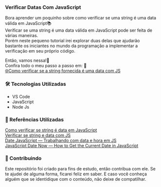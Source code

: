 ### Verificar Datas Com JavaScript
<!--Como verificar se string é data em JavaScript? As melhores técnicas!-->

Bora aprender um poquinho sobre como verificar se uma string é uma data válida em JavaScript📚  
Verificar se uma string é uma data válida em JavaScript pode ser feita de várias maneiras.  
Porém neste pequeno tutorial irei explorar duas delas que ajudarão bastante os iniciantes no mundo da programação a implementar a verificação em seu próprio código.

Então, vamos nessa!👊  
Confira todo o meu passo a passo em: 👀  
[🌐Como verificar se a string fornecida é uma data com JS](https://medium.com/@diegojfsr/verificar-datas-com-javascript-ed230f46ad21)



### 🛠 Tecnologias Utilizadas
- VS Code
- JavaScript
- Node Js


### 📑 Referências Utilizadas  
[Como verificar se string é data em JavaScript]()  
[Verificar se string e data com JS]()  
[Date JavaScript — Trabalhando com data e hora em JS]()  
[JavaScript Date Now — How to Get the Current Date in JavaScript]()  

### 🤝 Contribuindo
Este repositório foi criado para fins de estudo, então contribua com ele. Se te ajudei de alguma forma, ficarei feliz em
saber. E caso você conheça alguém que se identidique com o conteúdo, não deixe de compatilhar.
